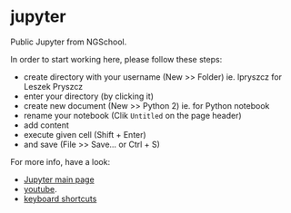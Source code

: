 # jupyter
Public Jupyter from NGSchool. 

In order to start working here, please follow these steps: 
- create directory with your username (New >> Folder) ie. lpryszcz for Leszek Pryszcz
- enter your directory (by clicking it)
- create new document (New >> Python 2) ie. for Python notebook
- rename your notebook (Clik `Untitled` on the page header)
- add content
- execute given cell (Shift + Enter)
- and save (File >> Save... or Ctrl + S)

For more info, have a look:
- [Jupyter main page](http://jupyter.org/)
- [youtube](https://www.youtube.com/watch?v=qb7FT68tcA8).
- [keyboard shortcuts](https://sowingseasons.com/blog/reference/2016/01/jupyter-keyboard-shortcuts/23298516)